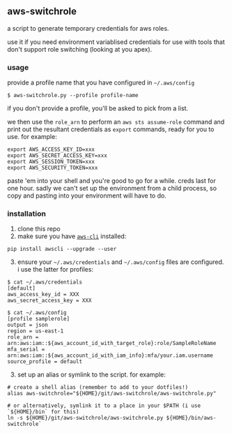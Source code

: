 ## aws-switchrole
a script to generate temporary credentials for aws roles.

use it if you need environment variablised credentials for use with tools
that don't support role switching (looking at you apex).


### usage
provide a profile name that you have configured in `~/.aws/config`

```
$ aws-switchrole.py --profile profile-name
```

if you don't provide a profile, you'll be asked to pick from a list.

we then use the `role_arn` to perform an `aws sts assume-role` command and
print out the resultant credentials as `export` commands, ready for you to
use.  for example:

```
export AWS_ACCESS_KEY_ID=xxx
export AWS_SECRET_ACCESS_KEY=xxx
export AWS_SESSION_TOKEN=xxx
export AWS_SECURITY_TOKEN=xxx
```

paste 'em into your shell and you're good to go for a while.  creds last for
one hour.  sadly we can't set up the environment from a child process, so copy
and pasting into your environment will have to do.


### installation
  1. clone this repo
  2. make sure you have [`aws-cli`](http://docs.aws.amazon.com/cli/latest/userguide/installing.html) installed:

  ```
  pip install awscli --upgrade --user
  ```

  3. ensure your `~/.aws/credentials` and `~/.aws/config` files are configured.  i use the latter for profiles:

  ```
  $ cat ~/.aws/credentials
  [default]
  aws_access_key_id = XXX
  aws_secret_access_key = XXX
  ```

  ```
  $ cat ~/.aws/config
  [profile samplerole]
  output = json
  region = us-east-1
  role_arn = arn:aws:iam::${aws_account_id_with_target_role}:role/SampleRoleName
  mfa_serial = arn:aws:iam::${aws_account_id_with_iam_info}:mfa/your.iam.username
  source_profile = default
  ```

  3. set up an alias or symlink to the script.  for example:

  ```
  # create a shell alias (remember to add to your dotfiles!)
  alias aws-switchrole="${HOME}/git/aws-switchrole/aws-switchrole.py"

  # or alternatively, symlink it to a place in your $PATH (i use `${HOME}/bin` for this)
  ln -s ${HOME}/git/aws-switchrole/aws-switchrole.py ${HOME}/bin/aws-switchrole`
  ```
